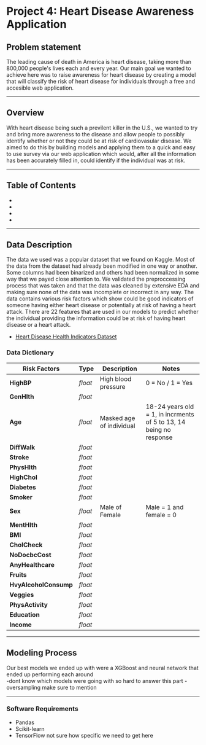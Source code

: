 # Project 4: Heart Disease Awareness Application


## Problem statement
The leading cause of death in America is heart disease, taking more than 800,000 people's lives each and every year. Our main goal we wanted to achieve here was to raise awareness for heart disease by creating a model that will classify the risk of heart disease for individuals through a free and accesible web application.

---

## Overview
With heart disease being such a previlent killer in the U.S., we wanted to try and bring more awareness to the disease and allow people to possibly identify whether or not they could be at risk of cardiovasular disease. We aimed to do this by building models and applying them to a quick and easy to use survey via our web application which would, after all the information has been accurately filled in, could identify if the individual was at risk.



---

## Table of Contents
-
-
-
-

---

## Data Description
The data we used was a popular dataset that we found on Kaggle. Most of the data from the dataset had already been modified in one way or another. Some columns had been binarized and others had been normalized in some way that we payed close attention to. We validated the preproccessing process that was taken and that the data was cleaned by extensive EDA and making sure none of the data was incomplete or incorrect in any way. The data contains various risk factors which show could be good indicators of someone having either heart disease or potentially at risk of having a heart attack. There are 22 features that are used in our models to predict whether the individual providing the information could be at risk of having heart disease or a heart attack.

- [Heart Disease Health Indicators Dataset](https://www.kaggle.com/datasets/alexteboul/heart-disease-health-indicators-dataset)

### Data Dictionary
| Risk Factors | Type | Description | Notes |
|---|---|---|---|
|**HighBP**| *float* | High blood pressure | 0 = No / 1 = Yes |
|**GenHlth**|*float*|||
|**Age**|*float*| Masked age of individual | 18-24 years old = 1, in incrments of 5 to 13, 14 being no response |
|**DiffWalk**|*float*|||
|**Stroke**|*float*|||
|**PhysHlth**|*float*|||
|**HighChol**|*float*|||
|**Diabetes**|*float*|||
|**Smoker**|*float*|||
|**Sex**|*float*| Male of Female | Male = 1 and female = 0 |
|**MentHlth**|*float*|||
|**BMI**|*float*|||
|**CholCheck**|*float*|||
|**NoDocbcCost**|*float*|||
|**AnyHealthcare**|*float*|||
|**Fruits**|*float*|||
|**HvyAlcoholConsump**|*float*|||
|**Veggies**|*float*|||
|**PhysActivity**|*float*|||
|**Education**|*float*|||
|**Income**|*float*|||

---

## Modeling Process
Our best models we ended up with were a XGBoost and neural network that ended up performing each around  
-dont know which models were going with so hard to answer this part 
-oversampling make sure to mention 

---

### Software Requirements
- Pandas
- Scikit-learn
- TensorFlow
not sure how specific we need to get here


